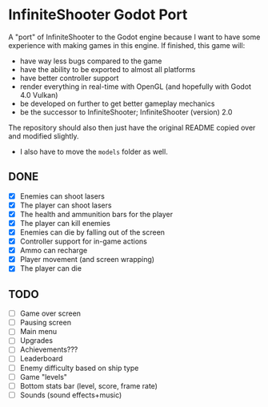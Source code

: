 InfiniteShooter Godot Port
==========================

A "port" of InfiniteShooter to the Godot engine because I want to have some experience with making games in this engine. If finished, this game will:
- have way less bugs compared to the game
- have the ability to be exported to almost all platforms
- have better controller support
- render everything in real-time with OpenGL (and hopefully with Godot 4.0 Vulkan)
- be developed on further to get better gameplay mechanics
- be the successor to InfiniteShooter; InfiniteShooter (version) 2.0

The repository should also then just have the original README copied over and modified slightly.  
* I also have to move the `models` folder as well.

## DONE
- [x] Enemies can shoot lasers
- [x] The player can shoot lasers
- [x] The health and ammunition bars for the player
- [x] The player can kill enemies
- [x] Enemies can die by falling out of the screen
- [x] Controller support for in-game actions
- [x] Ammo can recharge
- [x] Player movement (and screen wrapping)
- [x] The player can die

## TODO
- [ ] Game over screen
- [ ] Pausing screen
- [ ] Main menu
- [ ] Upgrades
- [ ] Achievements???
- [ ] Leaderboard
- [ ] Enemy difficulty based on ship type
- [ ] Game "levels"
- [ ] Bottom stats bar (level, score, frame rate)
- [ ] Sounds (sound effects+music)
